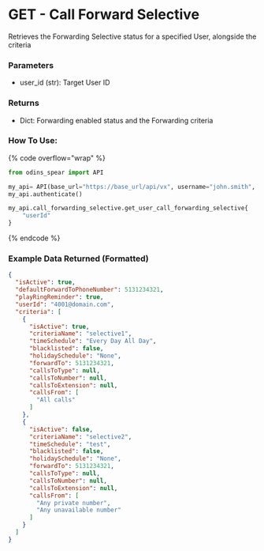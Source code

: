 # GET - Call Forward Selective

Retrieves the Forwarding Selective status for a specified User, alongside the criteria

### Parameters&#x20;

* user\_id (str): Target User ID

### Returns

* Dict: Forwarding enabled status and the Forwarding criteria

### How To Use:

{% code overflow="wrap" %}
```python
from odins_spear import API

my_api= API(base_url="https://base_url/api/vx", username="john.smith", password="ODIN_INSTANCE_1")
my_api.authenticate()

my_api.call_forwarding_selective.get_user_call_forwarding_selective{
    "userId"
}

```
{% endcode %}

### Example Data Returned (Formatted)

```json
{
  "isActive": true,
  "defaultForwardToPhoneNumber": 5131234321,
  "playRingReminder": true,
  "userId": "4001@domain.com",
  "criteria": [
    {
      "isActive": true,
      "criteriaName": "selective1",
      "timeSchedule": "Every Day All Day",
      "blacklisted": false,
      "holidaySchedule": "None",
      "forwardTo": 5131234321,
      "callsToType": null,
      "callsToNumber": null,
      "callsToExtension": null,
      "callsFrom": [
        "All calls"
      ]
    },
    {
      "isActive": false,
      "criteriaName": "selective2",
      "timeSchedule": "test",
      "blacklisted": false,
      "holidaySchedule": "None",
      "forwardTo": 5131234321,
      "callsToType": null,
      "callsToNumber": null,
      "callsToExtension": null,
      "callsFrom": [
        "Any private number",
        "Any unavailable number"
      ]
    }
  ]
}

```
